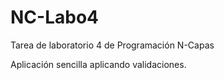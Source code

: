 # NC-Labo4
Tarea de laboratorio 4 de Programación N-Capas

Aplicación sencilla aplicando validaciones. 
